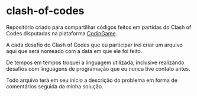 # clash-of-codes
Repositório criado para compartilhar códigos feitos em partidas do Clash of Codes disputadas na plataforma [CodinGame](https://www.codingame.com/multiplayer/clashofcode).

A cada desafio do Clash of Codes que eu participar irei criar um arquivo aqui que será nomeado com a data em que ele foi feito.

De tempos em tempos troquei a linguagem utilizada, inclusive realizando desafios com linguagens de programação que eu nunca tive contato antes. 

Todo arquivo terá em seu início a descrição do problema em forma de comentários seguida da minha solução.

